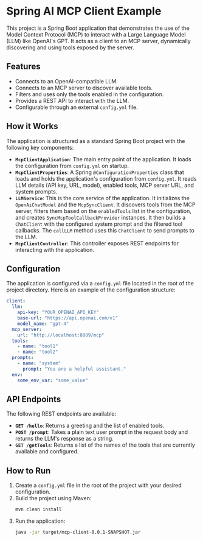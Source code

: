 # Spring AI MCP Client Example

This project is a Spring Boot application that demonstrates the use of the Model Context Protocol (MCP) to interact with a Large Language Model (LLM) like OpenAI's GPT. It acts as a client to an MCP server, dynamically discovering and using tools exposed by the server.

## Features

*   Connects to an OpenAI-compatible LLM.
*   Connects to an MCP server to discover available tools.
*   Filters and uses only the tools enabled in the configuration.
*   Provides a REST API to interact with the LLM.
*   Configurable through an external `config.yml` file.

## How it Works

The application is structured as a standard Spring Boot project with the following key components:

*   **`McpClientApplication`**: The main entry point of the application. It loads the configuration from `config.yml` on startup.
*   **`McpClientProperties`**: A Spring `@ConfigurationProperties` class that loads and holds the application's configuration from `config.yml`. It reads LLM details (API key, URL, model), enabled tools, MCP server URL, and system prompts.
*   **`LLMService`**: This is the core service of the application. It initializes the `OpenAiChatModel` and the `McpSyncClient`. It discovers tools from the MCP server, filters them based on the `enabledTools` list in the configuration, and creates `SyncMcpToolCallbackProvider` instances. It then builds a `ChatClient` with the configured system prompt and the filtered tool callbacks. The `callLLM` method uses this `ChatClient` to send prompts to the LLM.
*   **`McpClientController`**: This controller exposes REST endpoints for interacting with the application.

## Configuration

The application is configured via a `config.yml` file located in the root of the project directory. Here is an example of the configuration structure:

```yaml
client:
  llm:
    api-key: "YOUR_OPENAI_API_KEY"
    base-url: "https://api.openai.com/v1"
    model_name: "gpt-4"
  mcp_server:
    url: "http://localhost:8089/mcp"
  tools:
    - name: "tool1"
    - name: "tool2"
  prompts:
    - name: "system"
      prompt: "You are a helpful assistant."
  env:
    some_env_var: "some_value"
```

## API Endpoints

The following REST endpoints are available:

*   **`GET /hello`**: Returns a greeting and the list of enabled tools.
*   **`POST /prompt`**: Takes a plain text user prompt in the request body and returns the LLM's response as a string.
*   **`GET /getTools`**: Returns a list of the names of the tools that are currently available and configured.

## How to Run

1.  Create a `config.yml` file in the root of the project with your desired configuration.
2.  Build the project using Maven:
    ```bash
    mvn clean install
    ```
3.  Run the application:
    ```bash
    java -jar target/mcp-client-0.0.1-SNAPSHOT.jar
    ```
